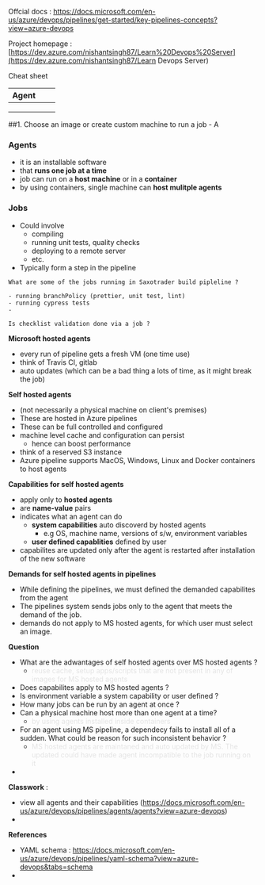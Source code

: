 Offcial docs : https://docs.microsoft.com/en-us/azure/devops/pipelines/get-started/key-pipelines-concepts?view=azure-devops

Project homepage :[https://dev.azure.com/nishantsingh87/Learn%20Devops%20Server](https://dev.azure.com/nishantsingh87/Learn Devops Server)



Cheat sheet

| Agent |      |      |
| ----- | ---- | ---- |
|       |      |      |
|       |      |      |
|       |      |      |



##1. Choose an image or create custom machine to run a job - A

### Agents

- it is an installable software
- that **runs one job at a time**
- job can run on a **host machine** or in a **container**
- by using containers, single machine can **host mulitple agents**



### Jobs

- Could involve
  - compiling
  - running unit tests, quality checks
  - deploying to a remote server
  - etc.
- Typically form a step in the pipeline

```
What are some of the jobs running in Saxotrader build pipleline ?

- running branchPolicy (prettier, unit test, lint)
- running cypress tests
- 

Is checklist validation done via a job ?
```



**Microsoft hosted agents**

- every run of pipeline gets a fresh VM (one time use)
- think of Travis CI, gitlab
- auto updates (which can be a bad thing a lots of time, as it might break the job)



**Self hosted agents**

- (not necessarily a physical machine on client's premises)
- These are hosted in Azure pipelines
- These can be full controlled and configured 
- machine level cache and configuration can persist
  - hence can boost performance
- think of a reserved S3 instance
- Azure pipeline supports MacOS, Windows, Linux and Docker containers to host agents



**Capabilities for self hosted agents**

- apply only to **hosted agents**
- are **name-value** pairs
- indicates what an agent can do
  - **system capabilities** auto discoverd by hosted agents
    - e.g OS, machine name, versions of s/w, environment variables
  - **user defined capablities** defined by user
- capabilites are updated only after the agent is restarted after installation of the new software



**Demands for self hosted agents in pipelines**

- While defining the pipelines, we must defined the demanded capabilites from the agent
- The pipelines system sends jobs only to the agent that meets the demand of the job.
- demands do not apply to MS hosted agents, for which user must select an image.



**Question**

- What are the adwantages of self hosted agents over MS hosted agents ?
  - <span style="color: rgba(0,0,0,0.1)">reuse cache, setup apps/scripts that are not present in any of images for MS hosted agents </span>
- Does capabilites apply to MS hosted agents ?
- Is environment variable a system capability or user defined ?
- How many jobs can be run by an agent at once ?
- Can a physical machine host more than one agent at a time?
  - <span style="color: rgba(0,0,0,0.1)">by using agents installed inside containers</span>
- For an agent using MS pipeline, a dependecy fails to install all of a sudden. What could be reason for such inconsistent behavior ?
  - <span style="color: rgba(0,0,0,0.1)">MS hosted agents are maintaned and auto updated by MS. The updated could have made agent incompatible to the job running on it </span>
- 



**Classwork** : 

- view all agents and their capabilities (https://docs.microsoft.com/en-us/azure/devops/pipelines/agents/agents?view=azure-devops)
- 



**References**

- YAML schema : https://docs.microsoft.com/en-us/azure/devops/pipelines/yaml-schema?view=azure-devops&tabs=schema
- 